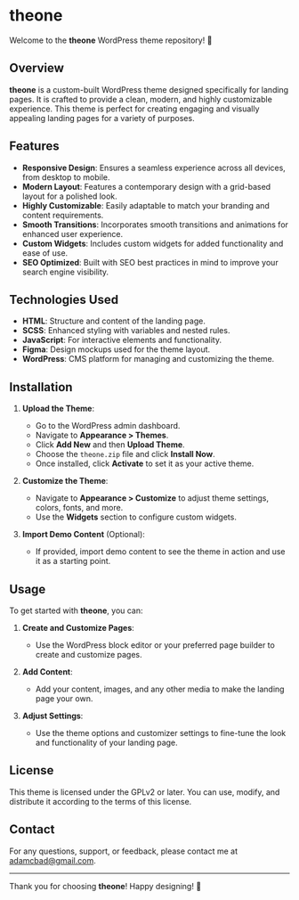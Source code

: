 # theone

Welcome to the **theone** WordPress theme repository! 🎉

## Overview

**theone** is a custom-built WordPress theme designed specifically for landing pages. It is crafted to provide a clean, modern, and highly customizable experience. This theme is perfect for creating engaging and visually appealing landing pages for a variety of purposes.

## Features

- **Responsive Design**: Ensures a seamless experience across all devices, from desktop to mobile.
- **Modern Layout**: Features a contemporary design with a grid-based layout for a polished look.
- **Highly Customizable**: Easily adaptable to match your branding and content requirements.
- **Smooth Transitions**: Incorporates smooth transitions and animations for enhanced user experience.
- **Custom Widgets**: Includes custom widgets for added functionality and ease of use.
- **SEO Optimized**: Built with SEO best practices in mind to improve your search engine visibility.

## Technologies Used

- **HTML**: Structure and content of the landing page.
- **SCSS**: Enhanced styling with variables and nested rules.
- **JavaScript**: For interactive elements and functionality.
- **Figma**: Design mockups used for the theme layout.
- **WordPress**: CMS platform for managing and customizing the theme.

## Installation

1. **Upload the Theme**:
   - Go to the WordPress admin dashboard.
   - Navigate to **Appearance > Themes**.
   - Click **Add New** and then **Upload Theme**.
   - Choose the `theone.zip` file and click **Install Now**.
   - Once installed, click **Activate** to set it as your active theme.

2. **Customize the Theme**:
   - Navigate to **Appearance > Customize** to adjust theme settings, colors, fonts, and more.
   - Use the **Widgets** section to configure custom widgets.

3. **Import Demo Content** (Optional):
   - If provided, import demo content to see the theme in action and use it as a starting point.

## Usage

To get started with **theone**, you can:

1. **Create and Customize Pages**:
   - Use the WordPress block editor or your preferred page builder to create and customize pages.

2. **Add Content**:
   - Add your content, images, and any other media to make the landing page your own.

3. **Adjust Settings**:
   - Use the theme options and customizer settings to fine-tune the look and functionality of your landing page.

## License

This theme is licensed under the GPLv2 or later. You can use, modify, and distribute it according to the terms of this license.

## Contact

For any questions, support, or feedback, please contact me at [adamcbad@gmail.com](mailto:adamcbad@gmail.com).

---

Thank you for choosing **theone**! Happy designing! 🚀
